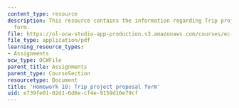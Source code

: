 ```yaml
---
content_type: resource
description: This resource contains the information regarding Trip project proposal
  form.
file: https://ol-ocw-studio-app-production.s3.amazonaws.com/courses/ec-701j-d-lab-i-development-fall-2009/e739fe0102d16d6ecf4e9159d10e79cf_MITEC_701JF09_hw10.pdf
file_type: application/pdf
learning_resource_types:
- Assignments
ocw_type: OCWFile
parent_title: Assignments
parent_type: CourseSection
resourcetype: Document
title: 'Homework 10: Trip project proposal form'
uid: e739fe01-02d1-6d6e-cf4e-9159d10e79cf
---
```

